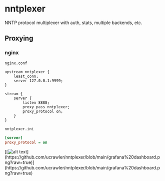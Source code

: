 # nntplexer

NNTP protocol multiplexer with auth, stats, multiple backends, etc.

## Proxying

### nginx

`nginx.conf`

```nginx
upstream nntplexer {
    least_conn;
    server 127.0.0.1:9999;
}

stream {
    server {
        listen 8888;
        proxy_pass nntplexer;
        proxy_protocol on;
    }
}
```

`nntplexer.ini`

```ini
[server]
proxy_protocol = on
```

[[![alt text](https://github.com/ucrawler/nntplexer/blob/[branch]/[grafana%20dashboard.png](https://github.com/ucrawler/nntplexer/blob/main/grafana%20dashboard.png?raw=true))](https://github.com/ucrawler/nntplexer/blob/main/grafana%20dashboard.png?raw=true)](https://github.com/ucrawler/nntplexer/blob/main/grafana%20dashboard.png?raw=true)
